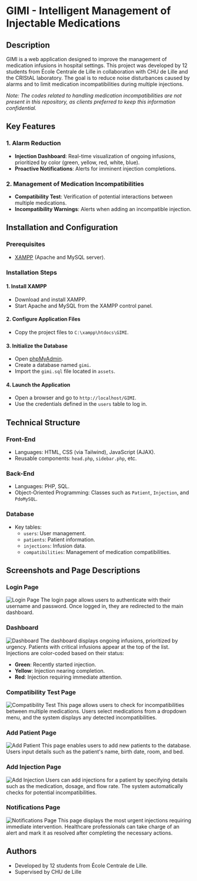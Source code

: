# GIMI - Intelligent Management of Injectable Medications

## Description
GIMI is a web application designed to improve the management of medication infusions in hospital settings. This project was developed by 12 students from École Centrale de Lille in collaboration with CHU de Lille and the CRIStAL laboratory. The goal is to reduce noise disturbances caused by alarms and to limit medication incompatibilities during multiple injections.

*Note: The codes related to handling medication incompatibilities are not present in this repository, as clients preferred to keep this information confidential.*
## Key Features

### 1. Alarm Reduction
- **Injection Dashboard**: Real-time visualization of ongoing infusions, prioritized by color (green, yellow, red, white, blue).
- **Proactive Notifications**: Alerts for imminent injection completions.

### 2. Management of Medication Incompatibilities
- **Compatibility Test**: Verification of potential interactions between multiple medications.
- **Incompatibility Warnings**: Alerts when adding an incompatible injection.

## Installation and Configuration

### Prerequisites
- [XAMPP](https://www.apachefriends.org/index.html) (Apache and MySQL server).

### Installation Steps

#### 1. Install XAMPP
- Download and install XAMPP.
- Start Apache and MySQL from the XAMPP control panel.

#### 2. Configure Application Files
- Copy the project files to `C:\xampp\htdocs\GIMI`.

#### 3. Initialize the Database
- Open [phpMyAdmin](http://localhost/phpmyadmin).
- Create a database named `gimi`.
- Import the `gimi.sql` file located in `assets`.

#### 4. Launch the Application
- Open a browser and go to `http://localhost/GIMI`.
- Use the credentials defined in the `users` table to log in.

## Technical Structure

### Front-End
- Languages: HTML, CSS (via Tailwind), JavaScript (AJAX).
- Reusable components: `head.php`, `sidebar.php`, etc.

### Back-End
- Languages: PHP, SQL.
- Object-Oriented Programming: Classes such as `Patient`, `Injection`, and `PdoMySQL`.

### Database
- Key tables:
  - `users`: User management.
  - `patients`: Patient information.
  - `injections`: Infusion data.
  - `compatibilities`: Management of medication compatibilities.

## Screenshots and Page Descriptions

### Login Page
![Login Page](screenshots/GIMI_authentification.png)
The login page allows users to authenticate with their username and password. Once logged in, they are redirected to the main dashboard.

### Dashboard
![Dashboard](screenshots/GIMI_dashboard.png)
The dashboard displays ongoing infusions, prioritized by urgency. Patients with critical infusions appear at the top of the list. Injections are color-coded based on their status:
- **Green**: Recently started injection.
- **Yellow**: Injection nearing completion.
- **Red**: Injection requiring immediate attention.

### Compatibility Test Page
![Compatibility Test](screenshots/GIMI_compatibility.png)
This page allows users to check for incompatibilities between multiple medications. Users select medications from a dropdown menu, and the system displays any detected incompatibilities.

### Add Patient Page
![Add Patient](screenshots/GIMI_patient.png)
This page enables users to add new patients to the database. Users input details such as the patient's name, birth date, room, and bed.

### Add Injection Page
![Add Injection](screenshots/GIMI_injection.png)
Users can add injections for a patient by specifying details such as the medication, dosage, and flow rate. The system automatically checks for potential incompatibilities.

### Notifications Page
![Notifications Page](screenshots/GIMI_notification.png)
This page displays the most urgent injections requiring immediate intervention. Healthcare professionals can take charge of an alert and mark it as resolved after completing the necessary actions.

## Authors
- Developed by 12 students from École Centrale de Lille.
- Supervised by CHU de Lille


